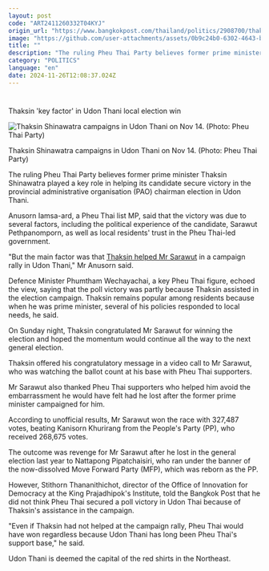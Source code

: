 ```yaml
---
layout: post
code: "ART2411260332T04KYJ"
origin_url: "https://www.bangkokpost.com/thailand/politics/2908700/thaksin-key-factor-in-udon-thani-local-election-win"
image: "https://github.com/user-attachments/assets/0b9c24b0-6302-4643-b950-0d7b81e3948b"
title: ""
description: "The ruling Pheu Thai Party believes former prime minister Thaksin Shinawatra played a key role in helping its candidate secure victory in the provincial administrative organisation (PAO) chairman election in Udon Thani."
category: "POLITICS"
language: "en"
date: 2024-11-26T12:08:37.024Z
---
```


# 

Thaksin 'key factor' in Udon Thani local election win

![Thaksin Shinawatra campaigns in Udon Thani on Nov 14. (Photo: Pheu Thai Party)](https://github.com/user-attachments/assets/96432e54-d5a9-42b5-bb98-75c24a04a16f)

Thaksin Shinawatra campaigns in Udon Thani on Nov 14. (Photo: Pheu Thai Party)

The ruling Pheu Thai Party believes former prime minister Thaksin Shinawatra played a key role in helping its candidate secure victory in the provincial administrative organisation (PAO) chairman election in Udon Thani.

Anusorn Iamsa-ard, a Pheu Thai list MP, said that the victory was due to several factors, including the political experience of the candidate, Sarawut Pethpanomporn, as well as local residents' trust in the Pheu Thai-led government.

"But the main factor was that [Thaksin helped Mr Sarawut](https://www.bangkokpost.com/thailand/politics/2908367/thaksin-thanks-udon-voters-for-saving-him-from-embarrassment) in a campaign rally in Udon Thani," Mr Anusorn said.

Defence Minister Phumtham Wechayachai, a key Pheu Thai figure, echoed the view, saying that the poll victory was partly because Thaksin assisted in the election campaign. Thaksin remains popular among residents because when he was prime minister, several of his policies responded to local needs, he said.

On Sunday night, Thaksin congratulated Mr Sarawut for winning the election and hoped the momentum would continue all the way to the next general election.

Thaksin offered his congratulatory message in a video call to Mr Sarawut, who was watching the ballot count at his base with Pheu Thai supporters.

Mr Sarawut also thanked Pheu Thai supporters who helped him avoid the embarrassment he would have felt had he lost after the former prime minister campaigned for him.

According to unofficial results, Mr Sarawut won the race with 327,487 votes, beating Kanisorn Khurirang from the People's Party (PP), who received 268,675 votes.

The outcome was revenge for Mr Sarawut after he lost in the general election last year to Nattapong Pipatchaisiri, who ran under the banner of the now-dissolved Move Forward Party (MFP), which was reborn as the PP.

However, Stithorn Thananithichot, director of the Office of Innovation for Democracy at the King Prajadhipok's Institute, told the Bangkok Post that he did not think Pheu Thai secured a poll victory in Udon Thai because of Thaksin's assistance in the campaign.

"Even if Thaksin had not helped at the campaign rally, Pheu Thai would have won regardless because Udon Thani has long been Pheu Thai's support base," he said.

Udon Thani is deemed the capital of the red shirts in the Northeast.